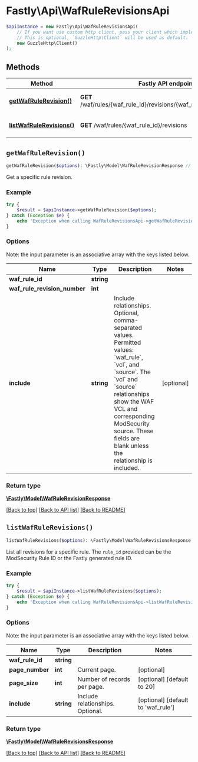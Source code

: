 # Fastly\Api\WafRuleRevisionsApi


```php
$apiInstance = new Fastly\Api\WafRuleRevisionsApi(
    // If you want use custom http client, pass your client which implements `GuzzleHttp\ClientInterface`.
    // This is optional, `GuzzleHttp\Client` will be used as default.
    new GuzzleHttp\Client()
);
```

## Methods

Method | Fastly API endpoint | Description
------------- | ------------- | -------------
[**getWafRuleRevision()**](WafRuleRevisionsApi.md#getWafRuleRevision) | **GET** /waf/rules/{waf_rule_id}/revisions/{waf_rule_revision_number} | Get a revision of a rule
[**listWafRuleRevisions()**](WafRuleRevisionsApi.md#listWafRuleRevisions) | **GET** /waf/rules/{waf_rule_id}/revisions | List revisions for a rule


## `getWafRuleRevision()`

```php
getWafRuleRevision($options): \Fastly\Model\WafRuleRevisionResponse // Get a revision of a rule
```

Get a specific rule revision.

### Example
```php
try {
    $result = $apiInstance->getWafRuleRevision($options);
} catch (Exception $e) {
    echo 'Exception when calling WafRuleRevisionsApi->getWafRuleRevision: ', $e->getMessage(), PHP_EOL;
}
```

### Options

Note: the input parameter is an associative array with the keys listed below.

Name | Type | Description  | Notes
------------- | ------------- | ------------- | -------------
**waf_rule_id** | **string** |  |
**waf_rule_revision_number** | **int** |  |
**include** | **string** | Include relationships. Optional, comma-separated values. Permitted values: &#x60;waf_rule&#x60;, &#x60;vcl&#x60;, and &#x60;source&#x60;. The &#x60;vcl&#x60; and &#x60;source&#x60; relationships show the WAF VCL and corresponding ModSecurity source. These fields are blank unless the relationship is included. | [optional]

### Return type

[**\Fastly\Model\WafRuleRevisionResponse**](../Model/WafRuleRevisionResponse.md)

[[Back to top]](#) [[Back to API list]](../../README.md#endpoints)
[[Back to README]](../../README.md)

## `listWafRuleRevisions()`

```php
listWafRuleRevisions($options): \Fastly\Model\WafRuleRevisionsResponse // List revisions for a rule
```

List all revisions for a specific rule. The `rule_id` provided can be the ModSecurity Rule ID or the Fastly generated rule ID.

### Example
```php
try {
    $result = $apiInstance->listWafRuleRevisions($options);
} catch (Exception $e) {
    echo 'Exception when calling WafRuleRevisionsApi->listWafRuleRevisions: ', $e->getMessage(), PHP_EOL;
}
```

### Options

Note: the input parameter is an associative array with the keys listed below.

Name | Type | Description  | Notes
------------- | ------------- | ------------- | -------------
**waf_rule_id** | **string** |  |
**page_number** | **int** | Current page. | [optional]
**page_size** | **int** | Number of records per page. | [optional] [default to 20]
**include** | **string** | Include relationships. Optional. | [optional] [default to &#39;waf_rule&#39;]

### Return type

[**\Fastly\Model\WafRuleRevisionsResponse**](../Model/WafRuleRevisionsResponse.md)

[[Back to top]](#) [[Back to API list]](../../README.md#endpoints)
[[Back to README]](../../README.md)
